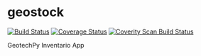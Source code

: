 # geostock

[![Build Status](https://travis-ci.org/ancho85/geostock.svg?branch=master)](https://travis-ci.org/ancho85/geostock)
[![Coverage Status](https://coveralls.io/repos/ancho85/geostock/badge.svg?branch=master&service=github)](https://coveralls.io/github/ancho85/geostock?branch=master)
[![Coverity Scan Build Status](https://scan.coverity.com/projects/5664/badge.svg)](https://scan.coverity.com/projects/5664)

GeotechPy Inventario App
